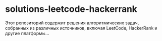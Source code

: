 # solutions-leetcode-hackerrank
Этот репозиторий содержит решения алгоритмических задач, собранных из различных источников, включая LeetCode, HackerRank и другие платформы...
